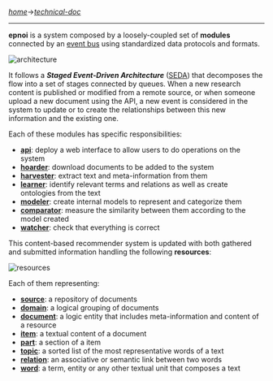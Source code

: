 [*home*](https://github.com/epnoi/epnoi/wiki)->[*technical-doc*](https://github.com/epnoi/epnoi/wiki/Technical-Documentation)  
        
*** 

**epnoi** is a system composed by a loosely-coupled set of **modules** connected by 
an [event bus](https://github.com/epnoi/epnoi/wiki/Event-Bus) using standardized data protocols and formats.   

![architecture](https://dl.dropboxusercontent.com/u/299257/epnoi/images/epnoi-system900x700.png)

It follows a ***Staged Event-Driven Architecture*** ([SEDA](http://www.eecs.harvard.edu/~mdw/proj/seda/)) that decomposes the flow 
into a set of stages connected by queues. When a new research content is published or modified from a remote source, or when someone 
upload a new document using the API, a new event is considered in the system to update or to create the relationships between this new 
information and the existing one. 
 
Each of these modules has specific responsibilities:  
- **[api](https://github.com/epnoi/epnoi/wiki/ModuleApi)**: deploy a web interface to allow users to do operations on the system
- **[hoarder](https://github.com/epnoi/epnoi/wiki/ModuleHoarder)**: download documents to be added to the system
- **[harvester](https://github.com/epnoi/epnoi/wiki/ModuleHarvester)**: extract text and meta-information from them
- **[learner](https://github.com/epnoi/epnoi/wiki/ModuleLearner)**: identify relevant terms and relations as well as create ontologies from the text
- **[modeler](https://github.com/epnoi/epnoi/wiki/ModuleModeler)**: create internal models to represent and categorize them
- **[comparator](https://github.com/epnoi/epnoi/wiki/ModuleComparator)**: measure the similarity between them according to the model created
- **[watcher](https://github.com/epnoi/epnoi/wiki/ModuleWatcher)**: check that everything is correct
 
This content-based recommender system is updated with both gathered and submitted information handling the following 
**resources**:
 
![resources](https://dl.dropboxusercontent.com/u/299257/epnoi/images/epnoi-resources900x700.png) 
 

Each of them representing:  
- **[source](https://github.com/epnoi/epnoi/wiki/ResourceSource)**: a repository of documents 
- **[domain](https://github.com/epnoi/epnoi/wiki/ResourceDomain)**: a logical grouping of documents
- **[document](https://github.com/epnoi/epnoi/wiki/ResourceDocument)**: a logic entity that includes meta-information and content of a resource
- **[item](https://github.com/epnoi/epnoi/wiki/ResourceItem)**: a textual content of a document
- **[part](https://github.com/epnoi/epnoi/wiki/ResourcePart)**: a section of a item
- **[topic](https://github.com/epnoi/epnoi/wiki/ResourceTopic)**: a sorted list of the most representative words of a text
- **[relation](https://github.com/epnoi/epnoi/wiki/ResourceRelation)**: an associative or semantic link between two words
- **[word](https://github.com/epnoi/epnoi/wiki/ResourceWord)**: a term, entity or any other textual unit that composes a text



